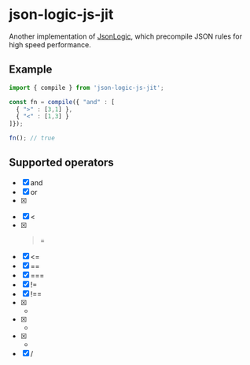 # json-logic-js-jit

Another implementation of [JsonLogic](https://jsonlogic.com), which precompile JSON rules for high speed performance.

## Example

```js
import { compile } from 'json-logic-js-jit';

const fn = compile({ "and" : [
  { ">" : [3,1] },
  { "<" : [1,3] }
]});

fn(); // true
```

## Supported operators

* [x] and
* [x] or
* [x] >
* [x] <
* [x] >=
* [x] <=
* [x] ==
* [x] ===
* [x] !=
* [x] !==
* [x] +
* [x] -
* [x] *
* [x] /
